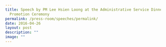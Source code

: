```yaml
---
title: Speech by PM Lee Hsien Loong at the Administrative Service Dinner &
  Promotion Ceremony
permalink: /press-room/speeches/permalink/
date: 2016-04-26
layout: post
description: ""
image: ""
---
```

